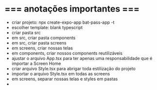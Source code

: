 # === anotações importantes ===

- criar projeto: npx create-expo-app bat-pass-app -t
- escolher template: blank typescript
- criar pasta src
- em src, criar pasta components
- em src, criar pasta screens
- em screens, criar nossas telas
- em components, criar nossos components reutilizáveis
- ajustar o arquivo App.tsx para ter apenas uma responsabilidade que é importar a Screen Home
- criar arquivo Style.tsx para abrigar toda estilização do projeto
- importar o arquivo Style.tsx em todas as screens
- em screens, separar nossas telas e styles em pastas
- 